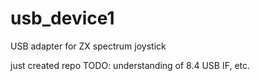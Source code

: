 # usb_device1
USB adapter for ZX spectrum joystick 

just created repo
TODO:
understanding of 8.4 USB IF, etc.
